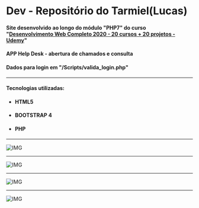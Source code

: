 # Dev - Repositório do Tarmiel(Lucas)
<h4> Site desenvolvido ao longo do módulo "PHP7" do curso "<a href="https://www.udemy.com/course/web-completo/">Desenvolvimento Web Completo 2020 - 20 cursos + 20 projetos - Udemy</a>"</h4>
<h4> APP Help Desk - abertura de chamados e consulta </h4>
<h4> Dados para login em "/Scripts/valida_login.php"</h4>
<hr>
<h4>Tecnologias utilizadas:</h4>
<ul>
  <li><h4>HTML5</h4></li>
  <li><h4>BOOTSTRAP 4</h4></li>
  <li><h4>PHP</h4></li>
</ul>
<hr>

![IMG](https://github.com/Tarmiel/PJ_web/blob/master/Dinamic/dHelpDesk/prints/p1.png)
<hr>

![IMG](https://github.com/Tarmiel/PJ_web/blob/master/Dinamic/dHelpDesk/prints/p2.png)
<hr>

![IMG](https://github.com/Tarmiel/PJ_web/blob/master/Dinamic/dHelpDesk/prints/p3.png)
<hr>

![IMG](https://github.com/Tarmiel/PJ_web/blob/master/Dinamic/dHelpDesk/prints/p4.png)
